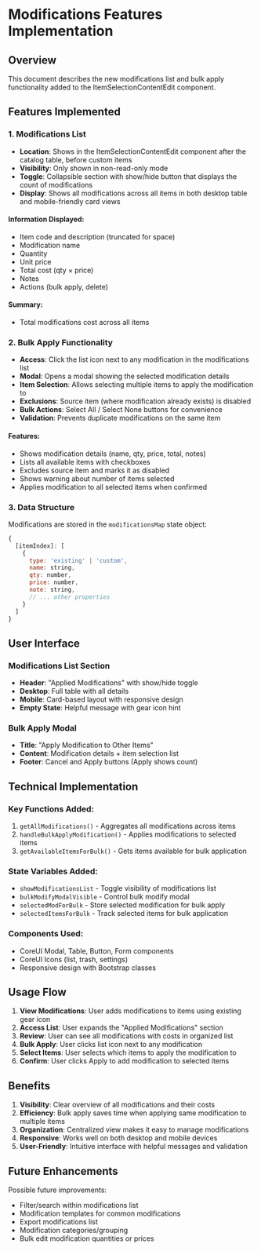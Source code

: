 # Modifications Features Implementation

## Overview
This document describes the new modifications list and bulk apply functionality added to the ItemSelectionContentEdit component.

## Features Implemented

### 1. Modifications List
- **Location**: Shows in the ItemSelectionContentEdit component after the catalog table, before custom items
- **Visibility**: Only shown in non-read-only mode
- **Toggle**: Collapsible section with show/hide button that displays the count of modifications
- **Display**: Shows all modifications across all items in both desktop table and mobile-friendly card views

#### Information Displayed:
- Item code and description (truncated for space)
- Modification name
- Quantity
- Unit price
- Total cost (qty × price)
- Notes
- Actions (bulk apply, delete)

#### Summary:
- Total modifications cost across all items

### 2. Bulk Apply Functionality
- **Access**: Click the list icon next to any modification in the modifications list
- **Modal**: Opens a modal showing the selected modification details
- **Item Selection**: Allows selecting multiple items to apply the modification to
- **Exclusions**: Source item (where modification already exists) is disabled
- **Bulk Actions**: Select All / Select None buttons for convenience
- **Validation**: Prevents duplicate modifications on the same item

#### Features:
- Shows modification details (name, qty, price, total, notes)
- Lists all available items with checkboxes
- Excludes source item and marks it as disabled
- Shows warning about number of items selected
- Applies modification to all selected items when confirmed

### 3. Data Structure
Modifications are stored in the `modificationsMap` state object:
```javascript
{
  [itemIndex]: [
    {
      type: 'existing' | 'custom',
      name: string,
      qty: number,
      price: number,
      note: string,
      // ... other properties
    }
  ]
}
```

## User Interface

### Modifications List Section
- **Header**: "Applied Modifications" with show/hide toggle
- **Desktop**: Full table with all details
- **Mobile**: Card-based layout with responsive design
- **Empty State**: Helpful message with gear icon hint

### Bulk Apply Modal
- **Title**: "Apply Modification to Other Items"
- **Content**: Modification details + item selection list
- **Footer**: Cancel and Apply buttons (Apply shows count)

## Technical Implementation

### Key Functions Added:
1. `getAllModifications()` - Aggregates all modifications across items
2. `handleBulkApplyModification()` - Applies modifications to selected items
3. `getAvailableItemsForBulk()` - Gets items available for bulk application

### State Variables Added:
- `showModificationsList` - Toggle visibility of modifications list
- `bulkModifyModalVisible` - Control bulk modify modal
- `selectedModForBulk` - Store selected modification for bulk apply
- `selectedItemsForBulk` - Track selected items for bulk application

### Components Used:
- CoreUI Modal, Table, Button, Form components
- CoreUI Icons (list, trash, settings)
- Responsive design with Bootstrap classes

## Usage Flow

1. **View Modifications**: User adds modifications to items using existing gear icon
2. **Access List**: User expands the "Applied Modifications" section
3. **Review**: User can see all modifications with costs in organized list
4. **Bulk Apply**: User clicks list icon next to any modification
5. **Select Items**: User selects which items to apply the modification to
6. **Confirm**: User clicks Apply to add modification to selected items

## Benefits

1. **Visibility**: Clear overview of all modifications and their costs
2. **Efficiency**: Bulk apply saves time when applying same modification to multiple items
3. **Organization**: Centralized view makes it easy to manage modifications
4. **Responsive**: Works well on both desktop and mobile devices
5. **User-Friendly**: Intuitive interface with helpful messages and validation

## Future Enhancements

Possible future improvements:
- Filter/search within modifications list
- Modification templates for common modifications
- Export modifications list
- Modification categories/grouping
- Bulk edit modification quantities or prices
